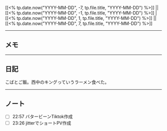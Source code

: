 [[<% tp.date.now("YYYY-MM-DD", -7, tp.file.title, "YYYY-MM-DD") %>]] || [[<% tp.date.now("YYYY-MM-DD", -1, tp.file.title, "YYYY-MM-DD") %>]] | [[<% tp.date.now("YYYY-MM-DD", 1, tp.file.title, "YYYY-MM-DD") %>]] || [[<% tp.date.now("YYYY-MM-DD", 7, tp.file.title, "YYYY-MM-DD") %>]]

---

## メモ

---

## 日記
こばとご飯。西中のキングっていうラーメン食べた。

---

## ノート
- [ ] 22:57 バタービーンTiktok作成 
- [ ] 23:26 jitterでショートPV作成 
